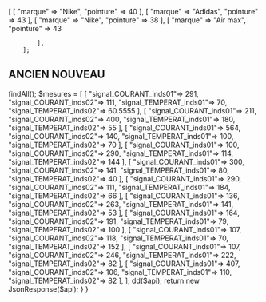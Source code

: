 [
            [
                "marque" => "Nike", 
                "pointure" => 40
            ],
            [
                "marque" => "Adidas", 
                "pointure" => 43
            ],
            [
                "marque" => "Nike", 
                "pointure" => 38
            ],
            [
                "marque" => "Air max", 
                "pointure" => 43

                
            ],
        ];







## ANCIEN NOUVEAU

<?php

namespace App\Controller;

use Symfony\Bundle\FrameworkBundle\Controller\AbstractController;
use Symfony\Component\HttpFoundation\Response;
use Symfony\Component\Routing\Annotation\Route;
use App\Entity\Api;
use App\Repository\ApiRepository;
use Symfony\Component\HttpFoundation\JsonResponse;

class ApiController extends AbstractController
{
    /**
     * @Route("/api", name="api")
     */
    public function index(ApiRepository $apiRepository): JsonResponse
    {
        $api = $apiRepository->findAll();
        
        $mesures = [
            [
                "signal_COURANT_inds01"=> 291,
				"signal_COURANT_inds02"=> 111,
				"signal_TEMPERAT_inds01"=> 70,
				"signal_TEMPERAT_inds02"=> 60.5555
            ],
            [
				"signal_COURANT_inds01"=> 211,
				"signal_COURANT_inds02"=> 400,
				"signal_TEMPERAT_inds01"=> 180,
				"signal_TEMPERAT_inds02"=> 55
            ],
            [
				"signal_COURANT_inds01"=> 564,
				"signal_COURANT_inds02"=> 140,
				"signal_TEMPERAT_inds01"=> 100,
				"signal_TEMPERAT_inds02"=> 70
            ],
            [
				"signal_COURANT_inds01"=> 100,
				"signal_COURANT_inds02"=> 290,
				"signal_TEMPERAT_inds01"=> 114,
				"signal_TEMPERAT_inds02"=> 144
            ],
            [
				"signal_COURANT_inds01"=> 300,
				"signal_COURANT_inds02"=> 141,
				"signal_TEMPERAT_inds01"=> 80,
				"signal_TEMPERAT_inds02"=> 40
            ],
            [
				"signal_COURANT_inds01"=> 290,
				"signal_COURANT_inds02"=> 111,
				"signal_TEMPERAT_inds01"=> 184,
				"signal_TEMPERAT_inds02"=> 66
            ],
            [
				"signal_COURANT_inds01"=> 136,
				"signal_COURANT_inds02"=> 263,
				"signal_TEMPERAT_inds01"=> 141,
				"signal_TEMPERAT_inds02"=> 53
            ],
            [
				"signal_COURANT_inds01"=> 164,
				"signal_COURANT_inds02"=> 191,
				"signal_TEMPERAT_inds01"=> 79,
				"signal_TEMPERAT_inds02"=> 100
            ],
            [
				"signal_COURANT_inds01"=> 107,
				"signal_COURANT_inds02"=> 118,
				"signal_TEMPERAT_inds01"=> 70,
				"signal_TEMPERAT_inds02"=> 152
            ],
            [
				"signal_COURANT_inds01"=> 107,
				"signal_COURANT_inds02"=> 246,
				"signal_TEMPERAT_inds01"=> 222,
				"signal_TEMPERAT_inds02"=> 82
            ],
            [
				"signal_COURANT_inds01"=> 407,
				"signal_COURANT_inds02"=> 106,
				"signal_TEMPERAT_inds01"=> 110,
				"signal_TEMPERAT_inds02"=> 82
            ],
        ];

        dd($api);

        return new JsonResponse($api);
    }

}


